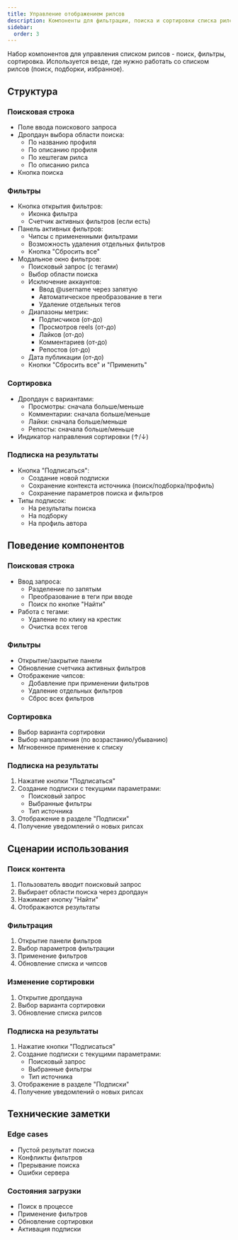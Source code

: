 ```yaml
---
title: Управление отображением рилсов
description: Компоненты для фильтрации, поиска и сортировки списка рилсов
sidebar:
  order: 3
---
```


Набор компонентов для управления списком рилсов - поиск, фильтры, сортировка. Используется везде, где нужно работать со списком рилсов (поиск, подборки, избранное).

## Структура

### Поисковая строка
- Поле ввода поискового запроса
- Дропдаун выбора области поиска:
  - По названию профиля
  - По описанию профиля
  - По хештегам рилса
  - По описанию рилса
- Кнопка поиска

### Фильтры
- Кнопка открытия фильтров:
  - Иконка фильтра
  - Счетчик активных фильтров (если есть)
- Панель активных фильтров:
  - Чипсы с примененными фильтрами
  - Возможность удаления отдельных фильтров
  - Кнопка "Сбросить все"
- Модальное окно фильтров:
  - Поисковый запрос (с тегами)
  - Выбор области поиска
  - Исключение аккаунтов:
    - Ввод @username через запятую
    - Автоматическое преобразование в теги
    - Удаление отдельных тегов
  - Диапазоны метрик:
    - Подписчиков (от-до)
    - Просмотров reels (от-до)
    - Лайков (от-до)
    - Комментариев (от-до)
    - Репостов (от-до)
  - Дата публикации (от-до)
  - Кнопки "Сбросить все" и "Применить"

### Сортировка
- Дропдаун с вариантами:
  - Просмотры: сначала больше/меньше
  - Комментарии: сначала больше/меньше
  - Лайки: сначала больше/меньше
  - Репосты: сначала больше/меньше
- Индикатор направления сортировки (↑/↓)

### Подписка на результаты
- Кнопка "Подписаться":
  - Создание новой подписки
  - Сохранение контекста источника (поиск/подборка/профиль)
  - Сохранение параметров поиска и фильтров
- Типы подписок:
  - На результаты поиска
  - На подборку
  - На профиль автора

## Поведение компонентов

### Поисковая строка
- Ввод запроса:
  - Разделение по запятым
  - Преобразование в теги при вводе
  - Поиск по кнопке "Найти"
- Работа с тегами:
  - Удаление по клику на крестик
  - Очистка всех тегов

### Фильтры
- Открытие/закрытие панели
- Обновление счетчика активных фильтров
- Отображение чипсов:
  - Добавление при применении фильтров
  - Удаление отдельных фильтров
  - Сброс всех фильтров

### Сортировка
- Выбор варианта сортировки
- Выбор направления (по возрастанию/убыванию)
- Мгновенное применение к списку

### Подписка на результаты
1. Нажатие кнопки "Подписаться"
2. Создание подписки с текущими параметрами:
   - Поисковый запрос
   - Выбранные фильтры
   - Тип источника
3. Отображение в разделе "Подписки"
4. Получение уведомлений о новых рилсах

## Сценарии использования

### Поиск контента
1. Пользователь вводит поисковый запрос
2. Выбирает области поиска через дропдаун
3. Нажимает кнопку "Найти"
4. Отображаются результаты

### Фильтрация
1. Открытие панели фильтров
2. Выбор параметров фильтрации
3. Применение фильтров
4. Обновление списка и чипсов

### Изменение сортировки
1. Открытие дропдауна
2. Выбор варианта сортировки
3. Обновление списка рилсов

### Подписка на результаты
1. Нажатие кнопки "Подписаться"
2. Создание подписки с текущими параметрами:
   - Поисковый запрос
   - Выбранные фильтры
   - Тип источника
3. Отображение в разделе "Подписки"
4. Получение уведомлений о новых рилсах

## Технические заметки

### Edge cases
- Пустой результат поиска
- Конфликты фильтров
- Прерывание поиска
- Ошибки сервера

### Состояния загрузки
- Поиск в процессе
- Применение фильтров
- Обновление сортировки
- Активация подписки